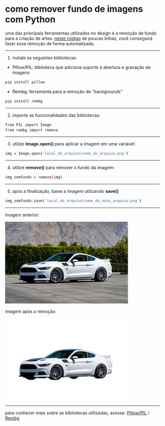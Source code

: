 # como remover fundo de imagens com Python

uma das principais ferramentas utilizadas no design é a remoção de fundo para a criação de artes. [neste código](https://github.com/claysfx/remove_background/blob/main/remove_background.ipynb) de poucas linhas, você conseguirá fazer essa remoção de forma automatizada.

---

1. instale as seguintes bibliotecas:
 * Pillow/PIL: biblioteca que adiciona suporte à abertura e gravação de imagens
``` bash
pip install pillow
```

 * Rembg: ferramenta para a remoção de "backgrounds"
``` bash
pip install rembg
```
---
2. importe as funcionalidades das bibliotecas:
``` bash
from PIL import Image
from rembg import remove
```
---
3. utilize **Image.open()** para aplicar a imagem em uma variável:
``` bash
img = Image.open('local_do_arquivo\nome_do_arquivo.png')
```
---
4. utilize **remove()** para remover o fundo da imagem:
``` bash
img_semfundo = remove(img)
```
---
5. após a finalização, baixe a imagem utilizando **save()**
``` bash
img_semfundo.save('local_do_arquivo\nome_do_novo_arquivo.png')
```
---
imagem anterior:
<p float="left">
 <img src="https://github.com/claysfx/remove_background/blob/main/Curva-Concepts-C300-Staggered-Ford-Mustang-Wheels-1.jpg" width="400" />
</p>
imagem após a remoção:
<p float="left">
 <img src="https://github.com/claysfx/remove_background/blob/main/imagem_sem_fundo.png" width="400" />
</p>

---
para conhecer mais sobre as bibliotecas utilizadas, acesse: [Pillow/PIL](https://pypi.org/project/Pillow/) / [Rembg](https://github.com/danielgatis/rembg)
